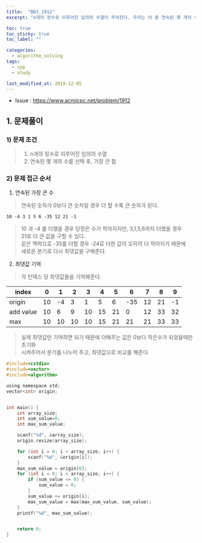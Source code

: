 ```yaml
---
title:  "BOJ_1912"
excerpt: "n개의 정수로 이루어진 임의의 수열이 주어진다. 우리는 이 중 연속된 몇 개의 수를 선택해서 구할 수 있는 합 중 가장 큰 합을 구하려고 한다."

toc: true
toc_sticky: true
toc_label: ""

categories:
  - algorithm_solving
tags:
  - cpp
  - study

last_modified_at: 2019-12-05
---
```


* Issue : <https://www.acmicpc.net/problem/1912>

## 1. 문제풀이  
### 1) 문제 조건  
> 1. n개의 정수로 이루어진 임의의 수열
> 2. 연속된 몇 개의 수를 선택 후, 가장 큰 합

### 2) 문제 접근 순서  
1. 연속된 가장 큰 수  
> 연속된 숫자가 0보다 큰 숫자일 경우 더 할 수록 큰 숫자가 된다.  
```
10 -4 3 1 5 6 -35 12 21 -1
```
> 10 과 -4 를 더했을 경우 당장은 수가 작아지지만, 3,1,5,6까지 더했을 경우  
> 21로 더 큰 값을 구할 수 있다.   
> 같은 맥락으로 -35를 더할 경우 -24로 더한 값이 오히려 더 작아지기 때문에  
> 새로운 분기로 다시 최댓값을 구해준다.  

2. 최댓값 기억  
> 각 인덱스 당 최댓값들을 기억해준다.  

|index|0|1|2|3|4|5|6|7|8|9|
|----|---|---|---|---|---|---|---|---|---|---|
|origin|10|-4| 3| 1| 5| 6| -35| 12| 21| -1|
|add value|10|6|9|10|15|21|0|12|33|32|
|max|10|10|10|10|15|21|21|21|33|33|

> 실제 최댓값만 기억하면 되기 때문에 더해주는 값은 0보다 작은수가 되었을때만 초기화  
> 시켜주어서 분기를 나누어 주고, 최댓값으로 비교를 해준다.

```c
#include<cstdio>
#include<vector>
#include<algorithm>

using namespace std;
vector<int> origin;


int main() {
	int array_size;
	int sum_value=0;
	int max_sum_value;

	scanf("%d", &array_size);
	origin.resize(array_size);

	for (int i = 0; i < array_size; i++) {
		scanf("%d", &origin[i]);
	}
	max_sum_value = origin[0];
	for (int i = 0; i < array_size; i++) {
		if (sum_value <= 0) {
			sum_value = 0;
		}
		sum_value += origin[i];
		max_sum_value = max(max_sum_value, sum_value);
	}
	printf("%d", max_sum_value);


	return 0;
} 
```
